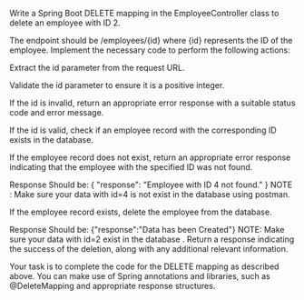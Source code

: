 Write a Spring Boot DELETE mapping in the EmployeeController class to delete an employee with ID 2.


The endpoint should be /employees/{id} where {id} represents the ID of the employee. Implement the necessary code to perform the following actions:



Extract the id parameter from the request URL.

Validate the id parameter to ensure it is a positive integer.

If the id is invalid, return an appropriate error response with a suitable status code and error message.

If the id is valid, check if an employee record with the corresponding ID exists in the database.

If the employee record does not exist, return an appropriate error response indicating that the employee with the specified ID was not found.


Response Should be:
{
    "response": "Employee with ID 4 not found."
}
NOTE :
Make sure your data with id=4 is not exist in the database using postman.


If the employee record exists, delete the employee from the database.

Response Should be:
{"response":"Data has been Created"}
NOTE:
Make sure your data with id=2 exist in the database .
Return a response indicating the success of the deletion, along with any additional relevant information.

Your task is to complete the code for the DELETE mapping as described above. You can make use of Spring annotations and libraries, such as @DeleteMapping and appropriate response structures.